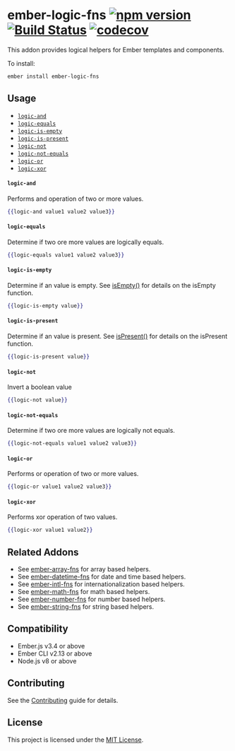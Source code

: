 ember-logic-fns
[![npm version](https://badge.fury.io/js/ember-logic-fns.svg)](https://badge.fury.io/js/ember-logic-fns)
[![Build Status](https://travis-ci.com/robert-allan-frank/ember-logic-fns.svg?branch=develop)](https://travis-ci.com/robert-allan-frank/ember-logic-fns)
[![codecov](https://codecov.io/gh/robert-allan-frank/ember-logic-fns/branch/develop/graph/badge.svg)](https://codecov.io/gh/robert-allan-frank/ember-logic-fns)
==============================================================================
This addon provides logical helpers for Ember templates and components.

To install:

```sh
ember install ember-logic-fns
```

Usage
------------------------------------------------------------------------------
* [`logic-and`](#logic-and)
* [`logic-equals`](#logic-equals)
* [`logic-is-empty`](#logic-is-empty)
* [`logic-is-present`](#logic-is-present)
* [`logic-not`](#logic-not)
* [`logic-not-equals`](#logic-not-equals)
* [`logic-or`](#logic-or)
* [`logic-xor`](#logic-xor)

#### `logic-and`
Performs and operation of two or more values.

```hbs
{{logic-and value1 value2 value3}}
```

#### `logic-equals`
Determine if two ore more values are logically equals.

```hbs
{{logic-equals value1 value2 value3}}
```

#### `logic-is-empty`
Determine if an value is empty. See [isEmpty()](https://api.emberjs.com/ember/release/functions/@ember%2Futils/isEmpty) for details on the isEmpty function.

```hbs
{{logic-is-empty value}}
```

#### `logic-is-present`
Determine if an value is present. See [isPresent()](https://api.emberjs.com/ember/release/functions/@ember%2Futils/isPresent) for details on the isPresent function.

```hbs
{{logic-is-present value}}
```

#### `logic-not`
Invert a boolean value

```hbs
{{logic-not value}}
```

#### `logic-not-equals`
Determine if two ore more values are logically not equals.

```hbs
{{logic-not-equals value1 value2 value3}}
```

#### `logic-or`
Performs or operation of two or more values.

```hbs
{{logic-or value1 value2 value3}}
```

#### `logic-xor`
Performs xor operation of two values.

```hbs
{{logic-xor value1 value2}}
```

Related Addons
------------------------------------------------------------------------------
* See [ember-array-fns](https://github.com/robert-allan-frank/ember-array-fns) for array based helpers.
* See [ember-datetime-fns](https://github.com/robert-allan-frank/ember-datetime-fns) for date and time based helpers.
* See [ember-intl-fns](https://github.com/robert-allan-frank/ember-intl-fns) for internationalization based helpers.
* See [ember-math-fns](https://github.com/robert-allan-frank/ember-math-fns) for math based helpers.
* See [ember-number-fns](https://github.com/robert-allan-frank/ember-number-fns) for number based helpers.
* See [ember-string-fns](https://github.com/robert-allan-frank/ember-string-fns) for string based helpers.

Compatibility
------------------------------------------------------------------------------
* Ember.js v3.4 or above
* Ember CLI v2.13 or above
* Node.js v8 or above


Contributing
------------------------------------------------------------------------------
See the [Contributing](CONTRIBUTING.md) guide for details.


License
------------------------------------------------------------------------------
This project is licensed under the [MIT License](LICENSE.md).
